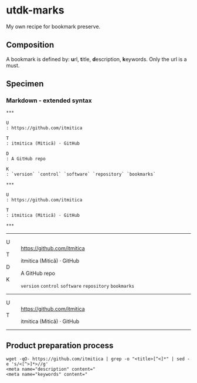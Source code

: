 # utdk-marks
My own recipe for bookmark preserve.

## Composition
A bookmark is defined by: **u**rl, **t**itle, **d**escription, **k**eywords. Only the url is a must.

## Specimen
### Markdown - extended syntax

```
***

U
: https://github.com/itmitica

T
: itmitica (Mitică) · GitHub

D
: A GitHub repo

K
: `version` `control` `software` `repository` `bookmarks`

***

U
: https://github.com/itmitica

T
: itmitica (Mitică) · GitHub

***
```

<hr>
<dl>
<dt>U</dt>
<dd><a href="https://github.com/itmitica">https://github.com/itmitica</a></dd>
<dt>T</dt>
<dd>itmitica (Mitică) · GitHub</dd>
<dt>D</dt>
<dd>A GitHub repo</dd>
<dt>K</dt>
<dd><code>version</code> <code>control</code> <code>software</code> <code>repository</code> <code>bookmarks</code></dd>
</dl>
<hr>
<dl>
<dt>U</dt>
<dd><a href="https://github.com/itmitica">https://github.com/itmitica</a></dd>
<dt>T</dt>
<dd>itmitica (Mitică) · GitHub</dd>
</dl>
<hr>

## Product preparation process

```
wget -qO- https://github.com/itmitica | grep -o "<title>[^<]*" | sed -e 's/<[^>]*>//g'
<meta name="description" content="
<meta name="keywords" content="
```
